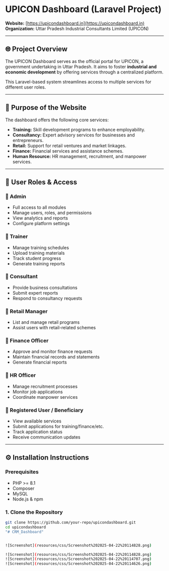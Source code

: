 # UPICON Dashboard (Laravel Project)

**Website:** [https://upicondashboard.in](https://upicondashboard.in)  
**Organization:** Uttar Pradesh Industrial Consultants Limited (UPICON)

---

## 🌐 Project Overview

The UPICON Dashboard serves as the official portal for UPICON, a government undertaking in Uttar Pradesh. It aims to foster **industrial and economic development** by offering services through a centralized platform.  

This Laravel-based system streamlines access to multiple services for different user roles.

---

## 🎯 Purpose of the Website

The dashboard offers the following core services:

- **Training:** Skill development programs to enhance employability.
- **Consultancy:** Expert advisory services for businesses and entrepreneurs.
- **Retail:** Support for retail ventures and market linkages.
- **Finance:** Financial services and assistance schemes.
- **Human Resource:** HR management, recruitment, and manpower services.

---

## 👥 User Roles & Access

### 🔹 Admin
- Full access to all modules
- Manage users, roles, and permissions
- View analytics and reports
- Configure platform settings

### 🔹 Trainer
- Manage training schedules
- Upload training materials
- Track student progress
- Generate training reports

### 🔹 Consultant
- Provide business consultations
- Submit expert reports
- Respond to consultancy requests

### 🔹 Retail Manager
- List and manage retail programs
- Assist users with retail-related schemes

### 🔹 Finance Officer
- Approve and monitor finance requests
- Maintain financial records and statements
- Generate financial reports

### 🔹 HR Officer
- Manage recruitment processes
- Monitor job applications
- Coordinate manpower services

### 🔹 Registered User / Beneficiary
- View available services
- Submit applications for training/finance/etc.
- Track application status
- Receive communication updates

---

## ⚙️ Installation Instructions

### Prerequisites
- PHP >= 8.1
- Composer
- MySQL
- Node.js & npm

### 1. Clone the Repository

```bash
git clone https://github.com/your-repo/upicondashboard.git
cd upicondashboard
"# CRM_Dashboard" 


![Screenshot](resources/css/Screenshot%202025-04-22%20114828.png)

![Screenshot](resources/css/Screenshot%202025-04-22%20114828.png)
![Screenshot](resources/css/Screenshot%202025-04-22%20114707.png)
![Screenshot](resources/css/Screenshot%202025-04-22%20114626.png)

